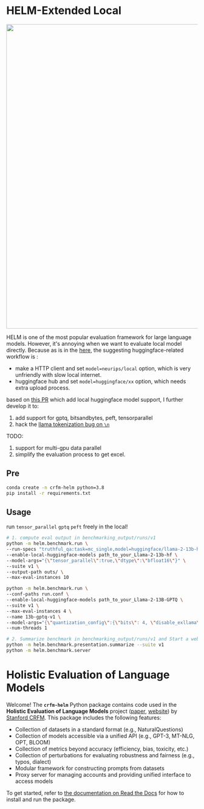 
# HELM-Extended Local 

<img src="https://github.com/stanford-crfm/helm/raw/main/src/helm/benchmark/static/images/helm-logo.png" alt=""  width="800"/>

HELM is one of the most popular evaluation framework for large language models.
However, it's annoying when we want to evaluate local model directly.
Because as is in the [here](https://github.com/stanford-crfm/helm/issues/1794), the suggesting huggingface-related workflow is :
- make a HTTP client and set `model=neurips/local` option, which is very unfriendly with slow local internet.
- huggingface hub and set `model=huggingface/xx` option, which needs extra upload process. 

based on [this PR](https://github.com/stanford-crfm/helm/pull/1505) which add local huggingface model support, I further develop it to:

1. add support for gptq, bitsandbytes, peft, tensorparallel
2. hack the [llama tokenization bug on `\n`](https://github.com/stanford-crfm/helm/issues/1782)

TODO:

1. support for multi-gpu data parallel
2. simplify the evaluation process to get excel. 


## Pre

```bash
conda create -n crfm-helm python=3.8
pip install -r requirements.txt
```

## Usage

run `tensor_parallel` `gptq` `peft` freely in the local!
```bash
# 1. compute eval output in benchmarking_output/runs/v1
python -m helm.benchmark.run \
--run-specs "truthful_qa:task=mc_single,model=huggingface/llama-2-13b-hf" \
--enable-local-huggingface-models path_to_your_Llama-2-13b-hf \
--model-args="{\"tensor_parallel\":true,\"dtype\":\"bfloat16\"}" \
--suite v1 \
--output-path outs/ \
--max-eval-instances 10

python -m helm.benchmark.run \
--conf-paths run.conf \
--enable-local-huggingface-models path_to_your_Llama-2-13B-GPTQ \
--suite v1 \
--max-eval-instances 4 \
--name 13b-gptq-v1 \
--model-args="{\"quantization_config\":{\"bits\": 4, \"disable_exllama\":false,\"quant_method\":\"gptq\",\"use_cuda_fp16\":false},\"dtype\":\"float16\", \"peft\": path_to_your_peft_adapter }" \
--num-threads 1

# 2. Summarize benchmark in benchmarking_output/runs/v1 and Start a web server to display benchmark results
python -m helm.benchmark.presentation.summarize --suite v1
python -m helm.benchmark.server
```


# Holistic Evaluation of Language Models

Welcome! The **`crfm-helm`** Python package contains code used in the **Holistic Evaluation of Language Models** project ([paper](https://arxiv.org/abs/2211.09110), [website](https://crfm.stanford.edu/helm/latest/)) by [Stanford CRFM](https://crfm.stanford.edu/). This package includes the following features:

- Collection of datasets in a standard format (e.g., NaturalQuestions)
- Collection of models accessible via a unified API (e.g., GPT-3, MT-NLG, OPT, BLOOM)
- Collection of metrics beyond accuracy (efficiency, bias, toxicity, etc.)
- Collection of perturbations for evaluating robustness and fairness (e.g., typos, dialect)
- Modular framework for constructing prompts from datasets
- Proxy server for managing accounts and providing unified interface to access models
<!--intro-end-->

To get started, refer to [the documentation on Read the Docs](https://crfm-helm.readthedocs.io/) for how to install and run the package.